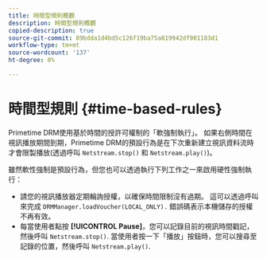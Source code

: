 ```yaml
---
title: 時間型規則概觀
description: 時間型規則概觀
copied-description: true
source-git-commit: 89bdda1d4bd5c126f19ba75a819942df901183d1
workflow-type: tm+mt
source-wordcount: '137'
ht-degree: 0%

---
```



# 時間型規則 {#time-based-rules}

Primetime DRM使用基於時間的授許可權制的「軟強制執行」。 如果右側時間在視訊播放期間到期，Primetime DRM的預設行為是在下次重新建立視訊資料流時才會限製播放(透過呼叫 `Netstream.stop()` 和 `Netstream.play()`)。

雖然軟性強制是預設行為，但您也可以透過執行下列工作之一來啟用硬性強制執行：

* 請您的視訊播放器定期輪詢授權，以確保時間限制沒有過期。 這可以透過呼叫來完成 `DRMManager.loadVoucher(LOCAL_ONLY).` 錯誤碼表示本機儲存的授權不再有效。
* 每當使用者點按 **[!UICONTROL Pause]**，您可以記錄目前的視訊時間戳記，然後呼叫 `Netstream.stop()`. 當使用者按一下「播放」按鈕時，您可以搜尋至記錄的位置，然後呼叫 `Netstream.play()`.